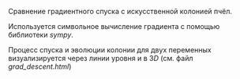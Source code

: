 Сравнение градиентного спуска с искусственной колонией пчёл.

Используется символьное вычисление градиента с помощью библиотеки *sympy*.

Процесс спуска и эволюции колонии для двух переменных визуализируется через линии уровня и в 3*D* (см. файл *grad_descent.html*)